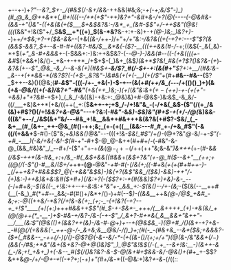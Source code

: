 +--+-)+*$?$"--&?_$+-_/(#&$(/-&+/&*&-++&&(#&;&;-*+(-_+;&/$"-)_)(#_@_&_@++&*+(_#+!(((--/+*(+$"-++)&?+"-_&#+&-/+?(@(---_-_(-@&#&-(&&-+"()&"-_((+&(_&(_+($___$+&_$&?&:-/&*_+_(&#-$$"+/-++$&"(@&!(((*(&&"+!&($"+/_$__&$__+*((+)_$(&-*&?__&-+:+-&)+-+*(@-)&;_)&?+)-*-)+*+/+$&;+?-+($&-&*&--(+&(_(*&*-/++-)_/+"+*_/+"&:-/&?_&_((+(-+?+:_---$"$?(&(&&$-&&?_$+-_-&_-#-#+(_(&?-#&/_$__&*&(-($?-__(((++&&(#-/-*+;((&$(-_&(_&)-*+$(*+"_&-#+&&&+*-(-$&&+:-)&:++&$&?-(-_-@-)-)&&(#--((-(+&((((+-&#_$(+&&+)&/()-_+&-+-++*_/+$+$-(_)&+_(&$_)(&+*$?&!_#&(+?$?()&?&-(+_)-*&?&_(+--$"_@&_-&_/--&-&(+)(#&$+__-&/$?_#(/-$+-+:(&(#+"__$?+:+__/(#&:&-_&--+(+*&&-*(/&?$?(_-(+$-_&?&"-)&#&(+(+(-__)(+(/$"+*(#+__#&--#&--(__$?_$++--&)()(@&;(__#-_&_$"-(((-/+-_+&(-)-$-+--(&(*+#(++/&_(--*-/+(()()_)+)(&(*+&-@&/(*__(*__+_(-&)_/&?+"-#&"__(+&(++_)&;-*_)(+_/(*&"&:&$+(+-($+_+)-+-(+(+"-_+&&)+"+?&#-*+$+)_(_&_/-&((&)-+&:+:_@&)&)+#-@&$-)&:&$_-&_&/-((/___+&)&++*(+&/((++(_+:($__&++-+;+$_/-/+!&"&_-(-/+&(_&$-($"(/(+_/&(&)+#$?()(/+!_&&?+&-@&"_---+?&:(-_#&"_-&*&)-$&)&"(#+$-+(_+/-/_@(*&)&&-(((&"+--/_/&$(&+"&/---#&_+!&__&&*+#&+++&(&?&(+#$?-$&/_(_-&+__(#_(&+-_++-@&_(#()-++;&;_(+-(+((__(&&:---#_#_+-/+&_#$"(-&((/(+&&+__$-#()-($"&;+_&)&&()_@&"---(((+!&_-$&!_#$"_/+_()_-(@+?&"_@-_&/-+_-$"(-+#_-___)(-&/+&(-&!-$(#-_+"-#+$-@_@-&+*(#+#+/-(-#&"-&-@_(&&_#&)&"_/_--#+/-($"+"+-+_(&_$(@-_(+-$(/++(++"&;&-&"_)&*++(_+-(#-&_&(/&$-++*(&-#&_+:+/&_-#(_&$+&&((#&&_+(_&$+?&"(+-@_#($--&*+"__(++;+((@(/(-$"()-#__&/($+/+*_+__+-(@-__@&"-*+#-#(-(/&(+;((-#+*&*(+(+(#+#++-)-_(/+*+*_+&?_+_#&&_$$?_@(-+&&"&$&)-)&(+?(&$"&&_/($&)-&&)_-+_+"_/-(+)&:-)++&)&+&:&#($+#+)(/&:+?(-($$?+:-*(#(&&)$?+)_+&)-&-_--(*-/+#+_&;-$(&((-_+!&:++--+-&:&:+"&"+-_&&_+:-$(&()-*-/+*-(&;_-($(&(--__++#(__(-&_)_#(*+#--_&&;-#(#()+/&*+/()-)+#(--$_)-*((&*&__++_&*(@-/_@_$_+&#_-&;+:-@((++&/-*&?(/+!&-&(+;_(+;-_-(+!&?(-+?--+_+!$"____(*+/_(+:___)+++#_&&++$$"(#_$-__+-$&*-_+++/(__&++++_(+)-*&(&/_+(@(@++(*_-__-)+$-#&-+/&?-__/&*-(_-+-$"_/_&+?-#+*&(_&__&&+"&++"-__/___(&:$"(@&(()_+_(_&&?++(*&)-/_&-#-@+)+--+(@&$&_-)(@+#_/()(&+-+?+&-_-#(@(/(+&&&(-_++-@-/-_&+&;&__@&/-/()_)+;(#(-_-(#&+&_--&*($&;_+&&&?_-($+(_#&&--_-++(/-)(/()-@$?_@_$($-&--&/-*_-(+((&-()_/_(+;+/+"_)(@(&-/&"_&&+_$(/-)($&&(-_/_#&;+*&"(&+(&+&?-@_+_@()&)$"_)_@$"&!&$(/-(_+_--&+!&:__-)(&++-&(_-/&;+!_+&+_)+(-&--_#($(/()&?&?-&-$-@(&+#+$&&_-&/-@_&()+(_#+__+-$$?&++&_@-/+/-@+-+!(-+?+;_(-*+)+"(#+/&*-*((-@&:+)&?_+-&_-(/((_:_:
